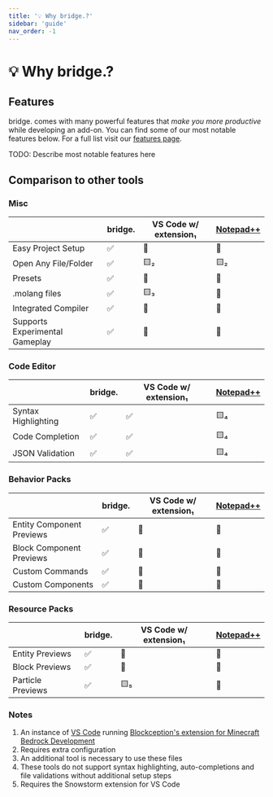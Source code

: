 ```yaml
---
title: '💡 Why bridge.?'
sidebar: 'guide'
nav_order: -1
---
```


# 💡 Why bridge.?

## Features

bridge. comes with many powerful features that _make you more productive_ while developing an add-on.
You can find some of our most notable features below. For a full list visit our [features page](/guide/features/).

TODO: Describe most notable features here

## Comparison to other tools

### Misc

|                                | bridge.            | VS Code w/ extension₁ | [Notepad++](https://notepad-plus-plus.org/) |
| ------------------------------ | ------------------ | --------------------- | ------------------------------------------- |
| Easy Project Setup             | :white_check_mark: | :no_entry_sign:       | :no_entry_sign:                             |
| Open Any File/Folder           | :white_check_mark: | :yellow_square:₂      | :yellow_square:₂                            |
| Presets                        | :white_check_mark: | :no_entry_sign:       | :no_entry_sign:                             |
| .molang files                  | :white_check_mark: | :yellow_square:₃      | :no_entry_sign:                             |
| Integrated Compiler            | :white_check_mark: | :no_entry_sign:       | :no_entry_sign:                             |
| Supports Experimental Gameplay | :white_check_mark: | :no_entry_sign:       | :no_entry_sign:                             |

### Code Editor

|                     | bridge.            | VS Code w/ extension₁ | [Notepad++](https://notepad-plus-plus.org/) |
| ------------------- | ------------------ | --------------------- | ------------------------------------------- |
| Syntax Highlighting | :white_check_mark: | :white_check_mark:    | :yellow_square:₄                            |
| Code Completion     | :white_check_mark: | :white_check_mark:    | :yellow_square:₄                            |
| JSON Validation     | :white_check_mark: | :white_check_mark:    | :yellow_square:₄                            |

### Behavior Packs

|                           | bridge.            | VS Code w/ extension₁ | [Notepad++](https://notepad-plus-plus.org/) |
| ------------------------- | ------------------ | --------------------- | ------------------------------------------- |
| Entity Component Previews | :white_check_mark: | :no_entry_sign:       | :no_entry_sign:                             |
| Block Component Previews  | :white_check_mark: | :no_entry_sign:       | :no_entry_sign:                             |
| Custom Commands           | :white_check_mark: | :no_entry_sign:       | :no_entry_sign:                             |
| Custom Components         | :white_check_mark: | :no_entry_sign:       | :no_entry_sign:                             |

### Resource Packs

|                   | bridge.            | VS Code w/ extension₁ | [Notepad++](https://notepad-plus-plus.org/) |
| ----------------- | ------------------ | --------------------- | ------------------------------------------- |
| Entity Previews   | :white_check_mark: | :no_entry_sign:       | :no_entry_sign:                             |
| Block Previews    | :white_check_mark: | :no_entry_sign:       | :no_entry_sign:                             |
| Particle Previews | :white_check_mark: | :yellow_square:₅      | :no_entry_sign:                             |

### Notes

1. An instance of [VS Code](https://vscode.dev) running [Blockception's extension for Minecraft Bedrock Development](https://marketplace.visualstudio.com/items?itemName=BlockceptionLtd.blockceptionvscodeminecraftbedrockdevelopmentextension)
2. Requires extra configuration
3. An additional tool is necessary to use these files
4. These tools do not support syntax highlighting, auto-completions and file validations without additional setup steps
5. Requires the Snowstorm extension for VS Code
